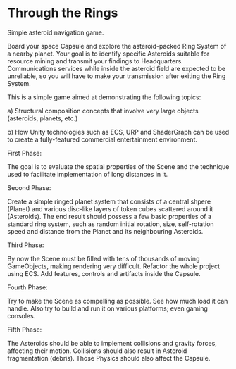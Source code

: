 # Through the Rings
Simple asteroid navigation game.

Board your space Capsule and explore the asteroid-packed Ring System of a nearby planet. Your goal is to identify specific Asteroids suitable for resource mining and transmit your findings to Headquarters. Communications services while inside the asteroid field are expected to be unreliable, so you will have to make your transmission after exiting the Ring System. 

This is a simple game aimed at demonstrating the following topics:

a) Structural composition concepts that involve very large objects (asteroids, planets, etc.) 

b) How Unity technologies such as ECS, URP and ShaderGraph can be used to create a fully-featured commercial entertainment environment.


First Phase:

The goal is to evaluate the spatial properties of the Scene and the technique used to facilitate implementation of long distances in it. 

Second Phase:

Create a simple ringed planet system that consists of a central shpere (Planet) and various disc-like layers of token cubes scattered around it (Asteroids).
The end result should possess a few basic properties of a standard ring system, such as random initial rotation, size, self-rotation speed and distance from the Planet and its neighbouring Asteroids.

Third Phase:

By now the Scene must be filled with tens of thousands of moving GameObjects, making rendering very difficult. Refactor the whole project using ECS. Add features, controls and artifacts inside the Capsule. 

Fourth Phase:

Try to make the Scene as compelling as possible. See how much load it can handle. Also try to build and run it on various platforms; even gaming consoles. 

Fifth Phase:

The Asteroids should be able to implement collisions and gravity forces, affecting their motion. Collisions should also result in Asteroid fragmentation (debris). Those Physics should also affect the Capsule. 
